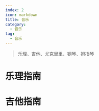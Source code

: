 ```yaml
---
index: 2
icon: markdown
title: 音乐
category:
  - 音乐
tag:
  - 音乐
---
```


> 乐理、吉他、尤克里里、钢琴、拇指琴

<!-- more -->

# **乐理指南**

# **吉他指南**

